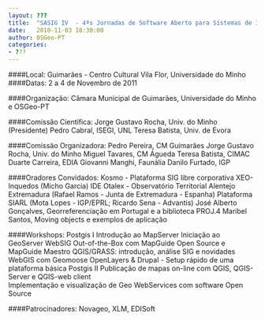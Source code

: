 ```yaml
---
layout: ???
title:  "SASIG IV  - 4ªs Jornadas de Software Aberto para Sistemas de Informação Geográfica"
date:   2010-11-03 18:30:00
author: OSGeo-PT
categories:
- ???
---
```


[logo]: https://drive.google.com/open?id=0B495G9xDT1s9Y1NwbnpsV0FGUEk&authuser=0  "Logo SASIG 4"

####Local:
Guimarães - Centro Cultural Vila Flor, Universidade do Minho
####Datas:
2 a 4 de Novembro de 2011

####Organização:
Câmara Municipal de Guimarães, Universidade do Minho e OSGeo-PT

####Comissão Científica: 
Jorge Gustavo Rocha, Univ. do Minho (Presidente)
Pedro Cabral, ISEGI, UNL
Teresa Batista, Univ. de Évora
 
####Comissão Organizadora:
Pedro Pereira, CM Guimarães
Jorge Gustavo Rocha, Univ. do Minho
Miguel Tavares, CM Águeda
Teresa Batista, CIMAC
Duarte Carreira, EDIA
Giovanni Manghi, Faunália
Danilo Furtado, IGP

####Oradores Convidados:
Kosmo - Plataforma SIG libre corporativa
XEO-Inquedos (Micho Garcia)
IDE Otalex - Observatório Territorial Alentejo Extremadura  (Rafael Ramos - Junta de Extremadura - Espanha)
Plataforma SIARL (Mota Lopes - IGP/EPRL; Ricardo Sena - Advantis)
José Alberto Gonçalves, Georreferenciação em Portugal e a biblioteca PROJ.4
Maribel Santos, Moving objects e exemplos de aplicação
 
####Workshops:
Postgis I
Introdução ao MapServer
Iniciação ao GeoServer
WebSIG Out-of-the-Box com MapGuide Open Source e MapGuide Maestro
QGIS/GRASS: introdução, análise SIG e novidades
WebGIS com Geomoose
OpenLayers & Drupal - Setup rápido de uma plataforma básica
Postgis II
Publicação de mapas on-line com QGIS, QGIS-Server e QGIS-web client    
Implementação e visualização de Geo WebServices com software Open Source

####Patrocinadores:
Novageo, XLM, EDISoft